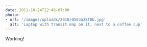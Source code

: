 ```yaml
---
date: 2011-10-24T22:49-07:00
photo:
- url: '/images/uploads/2018/0563a28f0b.jpg'
  alt: 'Laptop with transit map on it, next to a coffee cup'
---
```

Working!
